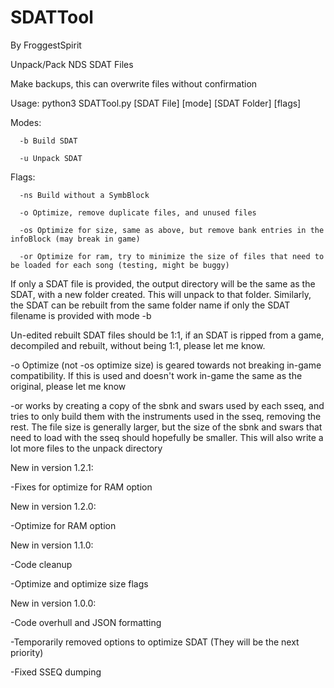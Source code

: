 # SDATTool
By FroggestSpirit

Unpack/Pack NDS SDAT Files

Make backups, this can overwrite files without confirmation

Usage: python3 SDATTool.py [SDAT File] [mode] [SDAT Folder] [flags]

Modes: 

      -b Build SDAT

      -u Unpack SDAT

Flags:
      
      -ns Build without a SymbBlock

      -o Optimize, remove duplicate files, and unused files

      -os Optimize for size, same as above, but remove bank entries in the infoBlock (may break in game)

      -or Optimize for ram, try to minimize the size of files that need to be loaded for each song (testing, might be buggy)
      
If only a SDAT file is provided, the output directory will be the same as the SDAT, with a new folder created. This will unpack to that folder. Similarly, the SDAT can be rebuilt from the same folder name if only the SDAT filename is provided with mode -b

Un-edited rebuilt SDAT files should be 1:1, if an SDAT is ripped from a game, decompiled and rebuilt, without being 1:1, please let me know.

-o Optimize (not -os optimize size) is geared towards not breaking in-game compatibility. If this is used and doesn't work in-game the same as the original, please let me know

-or works by creating a copy of the sbnk and swars used by each sseq, and tries to only build them with the instruments used in the sseq, removing the rest. The file size is generally larger, but the size of the sbnk and swars that need to load with the sseq should hopefully be smaller. This will also write a lot more files to the unpack directory

New in version 1.2.1:

-Fixes for optimize for RAM option

New in version 1.2.0:

-Optimize for RAM option

New in version 1.1.0:

-Code cleanup

-Optimize and optimize size flags

New in version 1.0.0:

-Code overhull and JSON formatting

-Temporarily removed options to optimize SDAT (They will be the next priority)

-Fixed SSEQ dumping